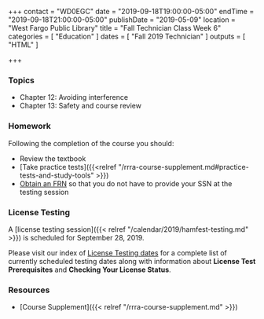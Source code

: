 +++
contact = "WD0EGC"
date = "2019-09-18T19:00:00-05:00"
endTime = "2019-09-18T21:00:00-05:00"
publishDate = "2019-05-09"
location = "West Fargo Public Library"
title = "Fall Technician Class Week 6"
categories = [ "Education" ]
dates = [ "Fall 2019 Technician" ]
outputs = [ "HTML" ]

+++
### Topics

* Chapter 12: Avoiding interference
* Chapter 13: Safety and course review

### Homework

Following the completion of the course you should:

* Review the textbook
* [Take practice tests]({{<relref "/rrra-course-supplement.md#practice-tests-and-study-tools" >}})
* [Obtain an FRN](http://wireless.fcc.gov/uls/index.htm?job=about_getting_started) so that you do not have to provide your SSN at the testing session

### License Testing

A [license testing session]({{< relref "/calendar/2019/hamfest-testing.md" >}})
is scheduled for September 28, 2019.

Please visit our index of [License Testing dates](/dates/license-testing/)
for a complete list of currently scheduled testing dates along with
information about **License Test Prerequisites** and **Checking Your License
Status**.

### Resources

* [Course Supplement]({{< relref "/rrra-course-supplement.md" >}})
<!--* [Syllabus](/s/2xabO1oD5mbpVRh)-->
